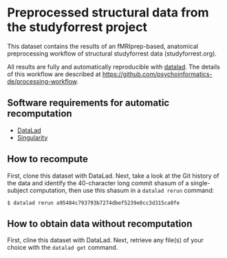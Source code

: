 # Preprocessed structural data from the studyforrest project

This dataset contains the results of an fMRIprep-based, anatomical preprocessing
workflow of structural studyforrest data (studyforrest.org).

All results are fully and automatically reproducible with
[datalad](http://www.datalad.org). The details of this workflow are described at
https://github.com/psychoinformatics-de/processing-workflow.

## Software requirements for automatic recomputation

- [DataLad](http://www.datalad.org)
- [Singularity](https://sylabs.io/docs/)

## How to recompute

First, clone this dataset with DataLad.
Next, take a look at the Git history of the data and identify the 40-character long
commit shasum of a single-subject computation, then use this shasum in a
``datalad rerun`` command:

```
$ datalad rerun a95484c793793b7274dbef5239e0cc3d315ca0fe
```

## How to obtain data without recomputation

First, cline this dataset with DataLad.
Next, retrieve any file(s) of your choice with the ``datalad get`` command.

